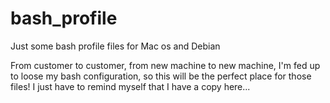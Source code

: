 bash_profile
============

Just some bash profile files for Mac os and Debian


From customer to customer, from new machine to new machine, I'm fed up to loose my bash configuration, so this will be the perfect place for those files! I just have to remind myself that I have a copy here...